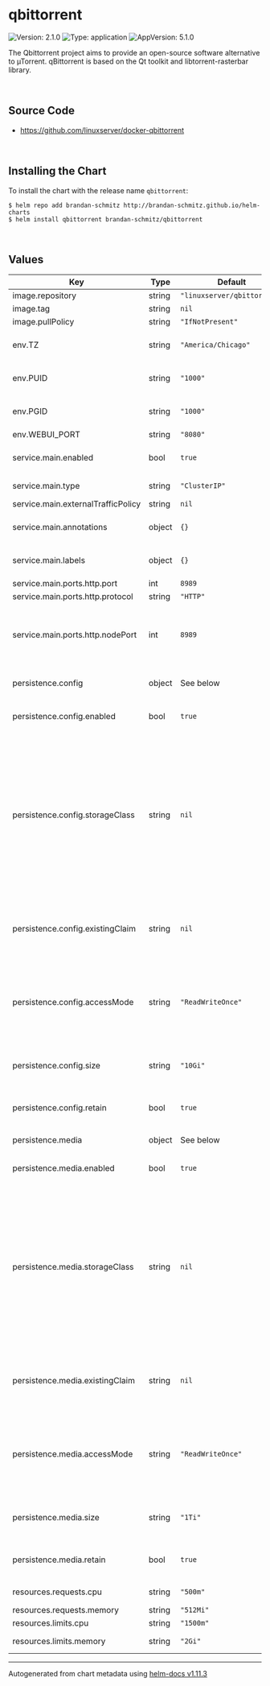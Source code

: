 # qbittorrent

![Version: 2.1.0](https://img.shields.io/badge/Version-2.1.0-informational?style=flat-square) ![Type: application](https://img.shields.io/badge/Type-application-informational?style=flat-square) ![AppVersion: 5.1.0](https://img.shields.io/badge/AppVersion-5.1.0-informational?style=flat-square)

The Qbittorrent project aims to provide an open-source software alternative to µTorrent. qBittorrent is based on the Qt toolkit and libtorrent-rasterbar library.

<br>

## Source Code

* <https://github.com/linuxserver/docker-qbittorrent>

<br>

## Installing the Chart

To install the chart with the release name `qbittorrent`:

```console
$ helm repo add brandan-schmitz http://brandan-schmitz.github.io/helm-charts
$ helm install qbittorrent brandan-schmitz/qbittorrent
```

<br>

## Values

| Key | Type | Default | Description |
|-----|------|---------|-------------|
| image.repository | string | `"linuxserver/qbittorrent"` | image repository |
| image.tag | string | `nil` | image tag |
| image.pullPolicy | string | `"IfNotPresent"` | image pull policy |
| env.TZ | string | `"America/Chicago"` | Set the timezone that will be used by the container |
| env.PUID | string | `"1000"` | Set the user ID that the container will run Sonarr as |
| env.PGID | string | `"1000"` | Set the group ID that the container will run Sonarr as |
| env.WEBUI_PORT | string | `"8080"` |  |
| service.main.enabled | bool | `true` | Enables or disables the service |
| service.main.type | string | `"ClusterIP"` | Set the service type |
| service.main.externalTrafficPolicy | string | `nil` | [[ref](https://kubernetes.io/docs/tutorials/services/source-ip/)] |
| service.main.annotations | object | `{}` | Provide additional annotations which may be required. |
| service.main.labels | object | `{}` | Provide additional labels which may be required. |
| service.main.ports.http.port | int | `8989` | The port number |
| service.main.ports.http.protocol | string | `"HTTP"` | Port protocol. |
| service.main.ports.http.nodePort | int | `8989` | Specify the nodePort value for the LoadBalancer and NodePort service types. [[ref]](https://kubernetes.io/docs/concepts/services-networking/service/#type-nodeport) |
| persistence.config | object | See below | Persistence for Sonarr configuration files |
| persistence.config.enabled | bool | `true` | Enables or disables the persistence item |
| persistence.config.storageClass | string | `nil` | Storage Class for the config volume. If set to `-`, dynamic provisioning is disabled. If set to something else, the given storageClass is used. If undefined (the default) or set to null, no storageClassName spec is set, choosing the default provisioner. |
| persistence.config.existingClaim | string | `nil` | If you want to reuse an existing claim, the name of the existing PVC can be passed here. |
| persistence.config.accessMode | string | `"ReadWriteOnce"` | AccessMode for the persistent volume. Make sure to select an access mode that is supported by your storage provider! [[ref]](https://kubernetes.io/docs/concepts/storage/persistent-volumes/#access-modes) |
| persistence.config.size | string | `"10Gi"` | The amount of storage that is requested for the persistent volume. |
| persistence.config.retain | bool | `true` | Set to true to retain the PVC upon `helm uninstall` |
| persistence.media | object | See below | Persistence for media files. |
| persistence.media.enabled | bool | `true` | Enables or disables the persistence item |
| persistence.media.storageClass | string | `nil` | Storage Class for the config volume. If set to `-`, dynamic provisioning is disabled. If set to something else, the given storageClass is used. If undefined (the default) or set to null, no storageClassName spec is set, choosing the default provisioner. |
| persistence.media.existingClaim | string | `nil` | If you want to reuse an existing claim, the name of the existing PVC can be passed here. |
| persistence.media.accessMode | string | `"ReadWriteOnce"` | AccessMode for the persistent volume. Make sure to select an access mode that is supported by your storage provider! [[ref]](https://kubernetes.io/docs/concepts/storage/persistent-volumes/#access-modes) |
| persistence.media.size | string | `"1Ti"` | The amount of storage that is requested for the persistent volume. |
| persistence.media.retain | bool | `true` | Set to true to retain the PVC upon `helm uninstall` |
| resources.requests.cpu | string | `"500m"` | CPU Request amount |
| resources.requests.memory | string | `"512Mi"` |  |
| resources.limits.cpu | string | `"1500m"` | CPU Limit amount |
| resources.limits.memory | string | `"2Gi"` | Memory Limit amount |

----------------------------------------------
Autogenerated from chart metadata using [helm-docs v1.11.3](https://github.com/norwoodj/helm-docs/releases/v1.11.3)